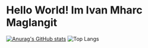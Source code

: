 # Hello World! Im Ivan Mharc Maglangit


[![Anurag's GitHub stats](https://github-readme-stats.vercel.app/api?username=Mharc2000)](https://github.com/Mharc2000/github-readme-stats) 
![Top Langs](https://github-readme-stats.vercel.app/api/top-langs/?username=Mharc2000&hide_progress=true)
